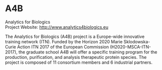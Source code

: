 # A4B
Analytics for Biologics\
Project Website: http://www.analytics4biologics.eu

The Analytics for Biologics (A4B) project is a Europe-wide innovative training network (ITN). Funded by the Horizon 2020 Marie Sklodowska-Curie Action ITN 2017 of the European Commission (H2020-MSCA-ITN-2017), the graduate school A4B will offer a specific training program for the production, purification, and analysis therapeutic protein species. The project is composed of 11 consortium members and 6 industrial partners.
